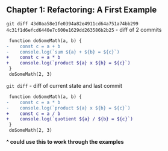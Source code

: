 ## Chapter 1: Refactoring: A First Example

`git diff 43d0aa58e1fe0394a82e4911cd64a751a74bb299 4c31f1d6efcd6440e7c600e1629dd263586b2b25` - diff of 2 commits

```diff
 function doSomeMath(a, b) {
-    const c = a + b
-    console.log(`sum ${a} + ${b} = ${c}`)
+    const c = a * b
+    console.log(`product ${a} x ${b} = ${c}`)
 }
 doSomeMath(2, 3)
```

`git diff` - diff of current state and last commit

```diff
 function doSomeMath(a, b) {
-    const c = a * b
-    console.log(`product ${a} x ${b} = ${c}`)
+    const c = a / b
+    console.log(`quotient ${a} / ${b} = ${c}`)
 }
 doSomeMath(2, 3)
```

**^ could use this to work through the examples**

